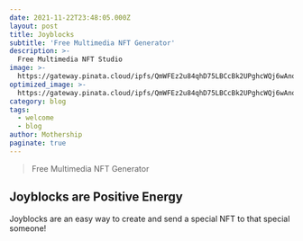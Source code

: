```yaml
---
date: 2021-11-22T23:48:05.000Z
layout: post
title: Joyblocks
subtitle: 'Free Multimedia NFT Generator'
description: >-
  Free Multimedia NFT Studio
image: >-
  https://gateway.pinata.cloud/ipfs/QmWFEz2u84qhD75LBCcBk2UPghcWQj6wAnoFLVRTNDPxLX/Joylogo.png
optimized_image: >-
  https://gateway.pinata.cloud/ipfs/QmWFEz2u84qhD75LBCcBk2UPghcWQj6wAnoFLVRTNDPxLX/Joylogo.png
category: blog
tags:
  - welcome
  - blog
author: Mothership
paginate: true
---
```


> Free Multimedia NFT Generator

## Joyblocks are Positive Energy

Joyblocks are an easy way to create and send a special NFT to that special someone!

